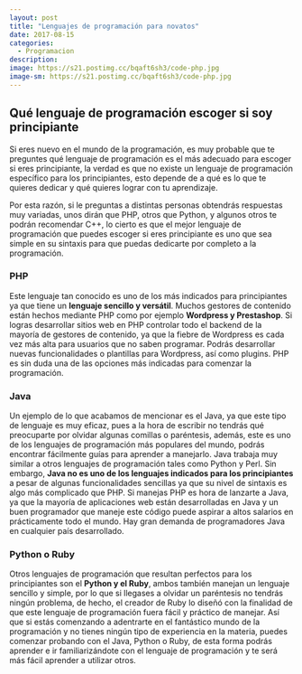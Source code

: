 ```yaml
---
layout: post
title: "Lenguajes de programación para novatos"
date: 2017-08-15
categories:
  - Programacion
description: 
image: https://s21.postimg.cc/bqaft6sh3/code-php.jpg
image-sm: https://s21.postimg.cc/bqaft6sh3/code-php.jpg
---
```

<h2>Qué lenguaje de programación escoger si soy principiante</h2>
<p>Si eres nuevo en el mundo de la programación, es muy probable que te preguntes qué lenguaje de programación es el más adecuado para escoger si eres principiante, la verdad es que no existe un lenguaje de programación específico para los principiantes, esto depende de a qué es lo que te quieres dedicar y qué quieres lograr con tu aprendizaje.</p>
Por esta razón, si le preguntas a distintas personas obtendrás respuestas muy variadas, unos dirán que PHP, otros que Python, y algunos otros te podrán recomendar C++, lo cierto es que el mejor lenguaje de programación que puedes escoger si eres principiante es uno que sea simple en su sintaxis para que puedas dedicarte por completo a la programación.
<h3>PHP</h3>
Este lenguaje tan conocido es uno de los más indicados para principiantes ya que tiene un <strong>lenguaje sencillo y versátil</strong>. Muchos gestores de contenido están hechos mediante PHP como por ejemplo <strong>Wordpress y Prestashop</strong>. Si logras desarrollar sitios web en PHP controlar todo el backend de la mayoría de gestores de contenido, ya que la fiebre de Wordpress es cada vez más alta para usuarios que no saben programar. Podrás desarrollar nuevas funcionalidades o plantillas para Wordpress, así como plugins. PHP es sin duda una de las opciones más indicadas para comenzar la programación.
<h3>Java</h3>
Un ejemplo de lo que acabamos de mencionar es el Java, ya que este tipo de lenguaje es muy eficaz, pues a la hora de escribir no tendrás qué preocuparte por olvidar algunas comillas o paréntesis, además, este es uno de los lenguajes de programación más populares del mundo, podrás encontrar fácilmente guías para aprender a manejarlo. Java trabaja muy similar a otros lenguajes de programación tales como Python y Perl.
Sin embargo, <strong>Java no es uno de los lenguajes indicados para los principiantes</strong> a pesar de algunas funcionalidades sencillas ya que su nivel de sintaxis es algo más complicado que PHP. Si manejas PHP es hora de lanzarte a Java, ya que la mayoría de aplicaciones web están desarrolladas en Java y un buen programador que maneje este código puede aspirar a altos salarios en prácticamente todo el mundo. Hay gran demanda de programadores Java en cualquier país desarrollado.
<h3>Python o Ruby</h3>
Otros lenguajes de programación que resultan perfectos para los principiantes son el <strong>Python y el Ruby</strong>, ambos también manejan un lenguaje sencillo y simple, por lo que si llegases a olvidar un paréntesis no tendrás ningún problema, de hecho, el creador de Ruby lo diseñó con la finalidad de que este lenguaje de programación fuera fácil y práctico de manejar.
Así que si estás comenzando a adentrarte en el fantástico mundo de la programación y no tienes ningún tipo de experiencia en la materia, puedes comenzar probando con el Java, Python o Ruby, de esta forma podrás aprender e ir familiarizándote con el lenguaje de programación y te será más fácil aprender a utilizar otros.

